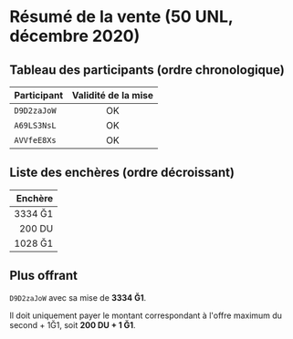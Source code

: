 # Résumé de la vente (50 UNL, décembre 2020)

## Tableau des participants (ordre chronologique)

| Participant | Validité de la mise |
| :------------ | :--------------------: |
|  `D9D2zaJoW`       |     OK     | 
|  `A69LS3NsL`     |   OK    |
|  `AVVfeE8Xs`        |     OK      |

## Liste des enchères (ordre décroissant)

|  Enchère   |
| ------------: |
|  3334 Ğ1  |
|  200 DU     |
|  1028 Ğ1    |

## Plus offrant
`D9D2zaJoW` avec sa mise de **3334 Ğ1**.

Il doit uniquement payer le montant correspondant à l'offre maximum du second + 1Ğ1, soit **200 DU + 1 Ğ1**.